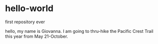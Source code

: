# hello-world
first repository ever

hello, my name is Giovanna. I am going to thru-hike the Pacific Crest Trail this year from May 21-October.
